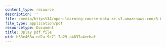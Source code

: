 ```yaml
---
content_type: resource
description: ''
file: /media/https%3A/open-learning-course-data-rc.s3.amazonaws.com/8-01sc-classical-mechanics-fall-2016/b63e468aed2a9c717a29a4837a4ecbaf_jM-JYT2j6Yw.pdf
file_type: application/pdf
resourcetype: Document
title: 3play pdf file
uid: b63e468a-ed2a-9c71-7a29-a4837a4ecbaf
---
```

